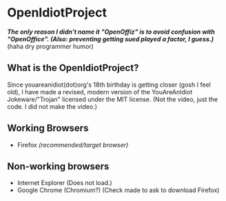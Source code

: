 # OpenIdiotProject
***The only reason I didn't name it "OpenOffiz" is to avoid confusion with "OpenOffice". (Also: preventing getting sued played a factor, I guess.)*** (haha dry programmer humor)
## What is the OpenIdiotProject?
Since youareanidiot(dot)org's 18th birthday is getting closer (gosh I feel old), I have made a revised, modern version of the YouAreAnIdiot Jokeware/"Trojan" licensed under the MIT license. (Not the video, just the code. I did not make the video.) 

## Working Browsers
* Firefox *(recommended/target browser)*
## Non-working browsers
* Internet Explorer (Does not load.)
* Google Chrome (Chromium?) (Check made to ask to download Firefox)
